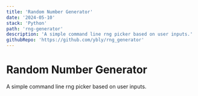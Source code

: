 ```yaml
---
title: 'Random Number Generator'
date: '2024-05-10'
stack: 'Python'
path: 'rng-generator'
description: 'A simple command line rng picker based on user inputs.'
githubRepo: 'https://github.com/ybly/rng_generator'
---
```


# Random Number Generator

A simple command line rng picker based on user inputs.
